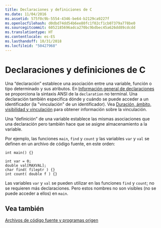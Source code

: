 ```yaml
---
title: Declaraciones y definiciones de C
ms.date: 11/04/2016
ms.assetid: 575f0c9b-5554-4346-be64-b2129ca9227f
ms.openlocfilehash: d0dbd74dd54b6ee80fc1f02cf1cb07379a778be0
ms.sourcegitcommit: 6052185696adca270bc9bdbec45a626dd89cdcdd
ms.translationtype: HT
ms.contentlocale: es-ES
ms.lasthandoff: 10/31/2018
ms.locfileid: "50427968"
---
```

# <a name="c-declarations-and-definitions"></a>Declaraciones y definiciones de C

Una “declaración” establece una asociación entre una variable, función o tipo determinado y sus atributos. En [Información general de declaraciones](../c-language/overview-of-declarations.md) se proporciona la sintaxis ANSI de la `declaration` no terminal. Una declaración también especifica dónde y cuándo se puede acceder a un identificador (la "vinculación" de un identificador). Vea [Duración, ámbito, visibilidad y vinculación](../c-language/lifetime-scope-visibility-and-linkage.md) para obtener información sobre la vinculación.

Una “definición” de una variable establece las mismas asociaciones que una declaración pero también hace que se asigne almacenamiento a la variable.

Por ejemplo, las funciones `main`, `find` y `count` y las variables `var` y `val` se definen en un archivo de código fuente, en este orden:

```
int main() {}

int var = 0;
double val[MAXVAL];
char find( fileptr ) {}
int count( double f ) {}
```

Las variables `var` y `val` se pueden utilizar en las funciones `find` y `count`; no se requieren más declaraciones. Pero estos nombres no son visibles (no se puede acceder a ellos) en `main`.

## <a name="see-also"></a>Vea también

[Archivos de código fuente y programas origen](../c-language/source-files-and-source-programs.md)